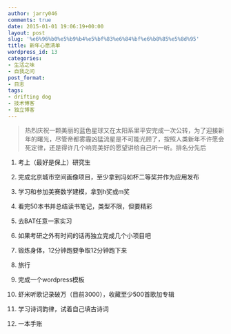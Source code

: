 ```yaml
---
author: jarry046
comments: true
date: 2015-01-01 19:06:19+00:00
layout: post
slug: '%e6%96%b0%e5%b9%b4%e5%bf%83%e6%84%bf%e6%b8%85%e5%8d%95'
title: 新年心愿清单
wordpress_id: 13
categories:
- 生活之味
- 自我之问
post_format:
- 日志
tags:
- drifting dog
- 技术博客
- 独立博客
---
```


<blockquote>
热烈庆祝一颗美丽的蓝色星球又在太阳系里平安完成一次公转，为了迎接新年的曙光，尽管帝都雾霾凶猛流星是不可能光顾了，按照人类新年不许愿会死定律，还是得许几个响亮美好的愿望讲给自己听一听。排名分先后</blockquote>





	
  1. 考上（最好是保上）研究生

	
  2. 完成北京城市空间画像项目，至少拿到冯如杯二等奖并作为应用发布

	
  3. 学习和参加美赛数学建模，拿到h奖或m奖

	
  4. 看完50本书并总结读书笔记，类型不限，但要精彩

     
  5. 去BAT任意一家实习
	
  6. 如果考研之外有时间的话再独立完成几个小项目吧

	
  7. 锻炼身体，12分钟跑要争取12分钟跑下来


	
  8. 旅行

      
  9. 完成一个wordpress模板

	
  10. 虾米听歌记录破万（目前3000），收藏至少500首歌加专辑

	
  11. 学习诗词韵律，试着自己填古诗词

	
  12. 一本手账



